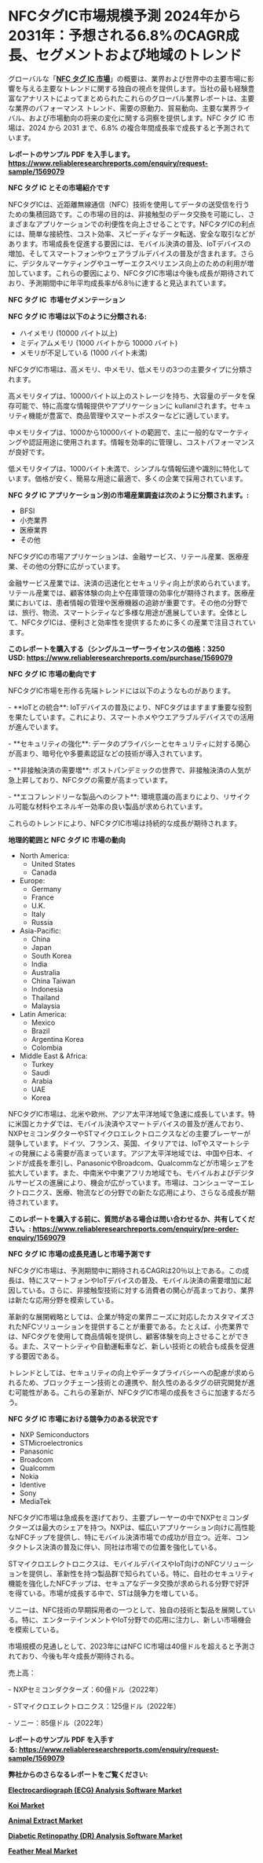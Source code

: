 <p><h1>NFCタグIC市場規模予測 2024年から2031年：予想される6.8%のCAGR成長、セグメントおよび地域のトレンド</h1></p><p>グローバルな「<a href="https://www.reliableresearchreports.com/nfc-tag-ic-market-r1569079?utm_campaign=110&utm_medium=6&utm_source=Github&utm_content=ia&utm_term=18122024&utm_id=nfc-tag-ic"><strong>NFC タグ IC 市場</strong></a>」の概要は、業界および世界中の主要市場に影響を与える主要なトレンドに関する独自の視点を提供します。当社の最も経験豊富なアナリストによってまとめられたこれらのグローバル業界レポートは、主要な業界のパフォーマンス トレンド、需要の原動力、貿易動向、主要な業界ライバル、および市場動向の将来の変化に関する洞察を提供します。NFC タグ IC 市場は、2024 から 2031 まで、6.8% の複合年間成長率で成長すると予測されています。</p>
<p><strong>レポートのサンプル PDF を入手します。</strong><strong><a href="https://www.reliableresearchreports.com/enquiry/request-sample/1569079?utm_campaign=110&utm_medium=6&utm_source=Github&utm_content=ia&utm_term=18122024&utm_id=nfc-tag-ic">https://www.reliableresearchreports.com/enquiry/request-sample/1569079</a></strong></p>
<p><strong>NFC タグ IC とその市場紹介です</strong></p>
<p><p>NFCタグICは、近距離無線通信（NFC）技術を使用してデータの送受信を行うための集積回路です。この市場の目的は、非接触型のデータ交換を可能にし、さまざまなアプリケーションでの利便性を向上させることです。NFCタグICの利点には、簡単な接続性、コスト効率、スピーディなデータ転送、安全な取引などがあります。市場成長を促進する要因には、モバイル決済の普及、IoTデバイスの増加、そしてスマートフォンやウェアラブルデバイスの普及が含まれます。さらに、デジタルマーケティングやユーザーエクスペリエンス向上のための利用が増加しています。これらの要因により、NFCタグIC市場は今後も成長が期待されており、予測期間中に年平均成長率が6.8％に達すると見込まれています。</p><strong><a href="|AUTHORITHY_DOMAIN_URL|?utm_campaign=110&utm_medium=6&utm_source=Github&utm_content=ia&utm_term=18122024&utm_id=nfc-tag-ic"></a></strong></p>
<p><strong>NFC タグ IC&nbsp;</strong><strong>&nbsp;市場セグメンテーション</strong></p>
<p><strong>NFC タグ IC 市場は以下のように分類される:</strong>&nbsp;</p>
<p><ul><li>ハイメモリ (10000 バイト以上)</li><li>ミディアムメモリ (1000 バイトから 10000 バイト)</li><li>メモリが不足している (1000 バイト未満)</li></ul></p>
<p><p>NFCタグIC市場は、高メモリ、中メモリ、低メモリの3つの主要タイプに分類されます。</p><p>高メモリタイプは、10000バイト以上のストレージを持ち、大容量のデータを保存可能で、特に高度な情報提供やアプリケーションに kullanılされます。セキュリティ機能が豊富で、商品管理やスマートポスターなどに適しています。</p><p>中メモリタイプは、1000から10000バイトの範囲で、主に一般的なマーケティングや認証用途に使用されます。情報を効率的に管理し、コストパフォーマンスが良好です。</p><p>低メモリタイプは、1000バイト未満で、シンプルな情報伝達や識別に特化しています。価格が安く、簡易な用途に最適で、多くの企業で採用されています。</p></p>
<p><strong> NFC タグ IC アプリケーション別の市場産業調査は次のように分類されます。:</strong></p>
<p><ul><li>BFSI</li><li>小売業界</li><li>医療業界</li><li>その他</li></ul></p>
<p><p>NFCタグICの市場アプリケーションは、金融サービス、リテール産業、医療産業、その他の分野に広がっています。</p><p>金融サービス産業では、決済の迅速化とセキュリティ向上が求められています。リテール産業では、顧客体験の向上や在庫管理の効率化が期待されます。医療産業においては、患者情報の管理や医療機器の追跡が重要です。その他の分野では、旅行、物流、スマートシティなど多様な用途が進展しています。全体として、NFCタグICは、便利さと効率性を提供するために多くの産業で注目されています。</p></p>
<p><strong>このレポートを購入する（シングルユーザーライセンスの価格：3250 USD:</strong><strong>&nbsp;<a href="https://www.reliableresearchreports.com/purchase/1569079?utm_campaign=110&utm_medium=6&utm_source=Github&utm_content=ia&utm_term=18122024&utm_id=nfc-tag-ic">https://www.reliableresearchreports.com/purchase/1569079</a></strong></p>
<p><strong>NFC タグ IC 市場の動向です</strong></p>
<p><p>NFCタグIC市場を形作る先端トレンドには以下のようなものがあります。</p><p>- **IoTとの統合**: IoTデバイスの普及により、NFCタグはますます重要な役割を果たしています。これにより、スマートホメやウエアラブルデバイスでの活用が進んでいます。</p><p>- **セキュリティの強化**: データのプライバシーとセキュリティに対する関心が高まり、暗号化や多要素認証などの技術が導入されています。</p><p>- **非接触決済の需要増**: ポストパンデミックの世界で、非接触決済の人気が急上昇しており、NFCタグの需要が高まっています。</p><p>- **エコフレンドリーな製品へのシフト**: 環境意識の高まりにより、リサイクル可能な材料やエネルギー効率の良い製品が求められています。</p><p>これらのトレンドにより、NFCタグIC市場は持続的な成長が期待されます。</p></p>
<p><strong>地理的範囲と NFC タグ IC 市場の動向</strong></p>
<p><ul>
    <li>
        North America:
        <ul>
            <li>United States</li>
            <li>Canada</li>
        </ul>
    </li>
    <li>
        Europe:
        <ul>
            <li>Germany</li>
            <li>France</li>
            <li>U.K.</li>
            <li>Italy</li>
            <li>Russia</li>
        </ul>
    </li>
    <li>
        Asia-Pacific:
        <ul>
            <li>China</li>
            <li>Japan</li>
            <li>South Korea</li>
            <li>India</li>
            <li>Australia</li>
            <li>China Taiwan</li>
            <li>Indonesia</li>
            <li>Thailand</li>
            <li>Malaysia</li>
        </ul>
    </li>
    <li>
        Latin America:
        <ul>
            <li>Mexico</li>
            <li>Brazil</li>
            <li>Argentina Korea</li>
            <li>Colombia</li>
        </ul>
    </li>
    <li>
        Middle East & Africa:
        <ul>
            <li>Turkey</li>
            <li>Saudi</li>
            <li>Arabia</li>
            <li>UAE</li>
            <li>Korea</li>
        </ul>
    </li>
    </ul></p>
<p><p>NFCタグIC市場は、北米や欧州、アジア太平洋地域で急速に成長しています。特に米国とカナダでは、モバイル決済やスマートデバイスの普及が進んでおり、NXPセミコンダクターやSTマイクロエレクトロニクスなどの主要プレーヤーが競争しています。ドイツ、フランス、英国、イタリアでは、IoTやスマートシティの発展による需要が高まっています。アジア太平洋地域では、中国や日本、インドが成長を牽引し、PanasonicやBroadcom、Qualcommなどが市場シェアを拡大しています。また、中南米や中東アフリカ地域でも、モバイルおよびデジタルサービスの進展により、機会が広がっています。市場は、コンシューマーエレクトロニクス、医療、物流などの分野での新たな応用により、さらなる成長が期待されています。</p></p>
<p><strong>このレポートを購入する前に、質問がある場合は問い合わせるか、共有してください。:&nbsp;<a href="https://www.reliableresearchreports.com/enquiry/pre-order-enquiry/1569079?utm_campaign=110&utm_medium=6&utm_source=Github&utm_content=ia&utm_term=18122024&utm_id=nfc-tag-ic">https://www.reliableresearchreports.com/enquiry/pre-order-enquiry/1569079</a></strong></p>
<p><strong>NFC タグ IC 市場の成長見通しと市場予測です</strong></p>
<p><p>NFCタグIC市場は、予測期間中に期待されるCAGRは20％以上である。この成長は、特にスマートフォンやIoTデバイスの普及、モバイル決済の需要増加に起因している。さらに、非接触型技術に対する消費者の関心が高まっており、業界は新たな応用分野を模索している。</p><p>革新的な展開戦略としては、企業が特定の業界ニーズに対応したカスタマイズされたNFCソリューションを提供することが重要である。たとえば、小売業界では、NFCタグを使用して商品情報を提供し、顧客体験を向上させることができる。また、スマートシティや自動運転車など、新しい技術との統合も成長を促進する要因である。</p><p>トレンドとしては、セキュリティの向上やデータプライバシーへの配慮が求められるため、ブロックチェーン技術との連携や、耐久性のあるタグの研究開発が進む可能性がある。これらの革新が、NFCタグIC市場の成長をさらに加速するだろう。</p></p>
<p><strong>NFC タグ IC 市場における競争力のある状況です</strong></p>
<p><ul><li>NXP Semiconductors</li><li>STMicroelectronics</li><li>Panasonic</li><li>Broadcom</li><li>Qualcomm</li><li>Nokia</li><li>Identive</li><li>Sony</li><li>MediaTek</li></ul></p>
<p><p>NFCタグIC市場は急成長を遂げており、主要プレーヤーの中でNXPセミコンダクターズは最大のシェアを持つ。NXPは、幅広いアプリケーション向けに高性能なNFCチップを提供し、特にモバイル決済市場での成功が目立つ。近年、コンタクトレス決済の普及に伴い、同社は市場での位置を強化している。</p><p>STマイクロエレクトロニクスは、モバイルデバイスやIoT向けのNFCソリューションを提供し、革新性を持つ製品群で知られている。特に、自社のセキュリティ機能を強化したNFCチップは、セキュアなデータ交換が求められる分野で好評を得ている。市場が成長する中で、STは競争力を増している。</p><p>ソニーは、NFC技術の早期採用者の一つとして、独自の技術と製品を展開している。特に、エンターテインメントやIoT分野での応用に注力し、新しい市場機会を模索している。</p><p>市場規模の見通しとして、2023年にはNFC IC市場は40億ドルを超えると予測されており、今後も年々成長が期待される。</p><p>売上高：</p><p>- NXPセミコンダクターズ：60億ドル（2022年）</p><p>- STマイクロエレクトロニクス：125億ドル（2022年）</p><p>- ソニー：85億ドル（2022年）</p></p>
<p><strong>レポートのサンプル PDF を入手する:&nbsp;<a href="https://www.reliableresearchreports.com/enquiry/request-sample/1569079?utm_campaign=110&utm_medium=6&utm_source=Github&utm_content=ia&utm_term=18122024&utm_id=nfc-tag-ic">https://www.reliableresearchreports.com/enquiry/request-sample/1569079</a></strong></p>
<p></p>
<p></p>
<p></p>
<p></p>
<p><strong>弊社からのさらなるレポートをご覧ください:</strong></p>
<p><strong><p><a href="https://github.com/gulaimolin/Market-Research-Report-List-6/blob/main/electrocardiograph-ecg-analysis-software-market.md?utm_campaign=110&utm_medium=6&utm_source=Github&utm_content=ia&utm_term=18122024&utm_id=nfc-tag-ic">Electrocardiograph (ECG) Analysis Software Market</a></p><p><a href="https://www.linkedin.com/pulse/future-ready-strategic-insights-global-koi-market-2024-5qopc?utm_campaign=110&utm_medium=6&utm_source=Github&utm_content=ia&utm_term=18122024&utm_id=nfc-tag-ic">Koi Market</a></p><p><a href="https://www.linkedin.com/pulse/a-mkt-nova-vc8zf?utm_campaign=110&utm_medium=6&utm_source=Github&utm_content=ia&utm_term=18122024&utm_id=nfc-tag-ic">Animal Extract Market</a></p><p><a href="https://github.com/RoccoManning/Market-Research-Report-List-7/blob/main/diabetic-retinopathy-dr-analysis-software-market.md?utm_campaign=110&utm_medium=6&utm_source=Github&utm_content=ia&utm_term=18122024&utm_id=nfc-tag-ic">Diabetic Retinopathy (DR) Analysis Software Market</a></p><p><a href="https://www.linkedin.com/pulse/f-my-mkt-intel-xkfif?utm_campaign=110&utm_medium=6&utm_source=Github&utm_content=ia&utm_term=18122024&utm_id=nfc-tag-ic">Feather Meal Market</a></p></strong></p>